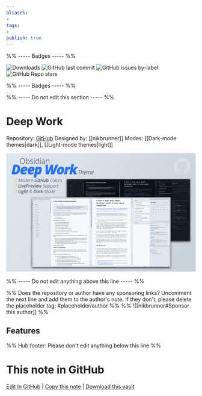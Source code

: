 ```yaml
---
aliases:
- 
tags: 
- 
publish: true
---
```


%% ----- Badges ----- %%

![Downloads](https://img.shields.io/badge/downloads-31082-573E7A?style=for-the-badge&logo=)
![GitHub last commit](https://img.shields.io/github/last-commit/nikbrunner/obsidian-deep-work-theme?color=573E7A&label=last%20update&logo=github&style=for-the-badge)
![GitHub issues by-label](https://img.shields.io/github/issues/nikbrunner/obsidian-deep-work-theme/help%20wanted?color=573E7A&logo=github&style=for-the-badge) 
![GitHub Repo stars](https://img.shields.io/github/stars/nikbrunner/obsidian-deep-work-theme?color=573E7A&logo=github&style=for-the-badge)

%% ----- Badges ----- %%

%% ----- Do not edit this section ----- %%

# Deep Work

Repository: [GitHub](https://github.com/nikbrunner/obsidian-deep-work-theme)
Designed by: [[nikbrunner]]
Modes: [[Dark-mode themes|dark]], [[Light-mode themes|light]]



![screenshot](https://github.com/nikbrunner/obsidian-deep-work-theme/raw/main/screenshot.png)

%% ----- Do not edit anything above this line ----- %% 

%% Does the repository or author have any sponsoring links? Uncomment the next line and add them to the author's note. If they don't, please delete the placeholder tag: #placeholder/author %%
%% ![[nikbrunner#Sponsor this author]] %%


## Features



%% Hub footer: Please don't edit anything below this line %%

# This note in GitHub

<span class="git-footer">[Edit In GitHub](https://github.dev/obsidian-community/obsidian-hub/blob/main/02%20-%20Community%20Expansions/02.05%20All%20Community%20Expansions/Themes/Deep%20Work.md "git-hub-edit-note") | [Copy this note](https://raw.githubusercontent.com/obsidian-community/obsidian-hub/main/02%20-%20Community%20Expansions/02.05%20All%20Community%20Expansions/Themes/Deep%20Work.md "git-hub-copy-note") | [Download this vault](https://github.com/obsidian-community/obsidian-hub/archive/refs/heads/main.zip "git-hub-download-vault") </span>
